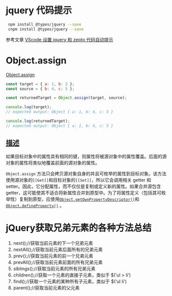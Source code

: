 # jquery 代码提示

```bash
 npm install @types/jquery --save
 cnpm install @types/jquery --save
```

参考文章
[VScode 设置 jquery 和 zepto 代码自动提示](https://blog.csdn.net/darabiuz/article/details/119329823)

# Object.assign

[Object.assign](https://developer.mozilla.org/zh-CN/docs/Web/JavaScript/Reference/Global_Objects/Object/assign)

```js
const target = { a: 1, b: 2 };
const source = { b: 4, c: 5 };

const returnedTarget = Object.assign(target, source);

console.log(target);
// expected output: Object { a: 1, b: 4, c: 5 }

console.log(returnedTarget);
// expected output: Object { a: 1, b: 4, c: 5 }
```

## [描述](https://developer.mozilla.org/zh-CN/docs/Web/JavaScript/Reference/Global_Objects/Object/assign#描述)

如果目标对象中的属性具有相同的键，则属性将被源对象中的属性覆盖。后面的源对象的属性将类似地覆盖前面的源对象的属性。

`Object.assign` 方法只会拷贝源对象自身的并且可枚举的属性到目标对象。该方法使用源对象的`[[Get]]`和目标对象的`[[Set]]`，所以它会调用相关 getter 和 setter。因此，它分配属性，而不仅仅是复制或定义新的属性。如果合并源包含 getter，这可能使其不适合将新属性合并到原型中。为了将属性定义（包括其可枚举性）复制到原型，应使用[`Object.getOwnPropertyDescriptor()`](https://developer.mozilla.org/zh-CN/docs/Web/JavaScript/Reference/Global_Objects/Object/getOwnPropertyDescriptor)和[`Object.defineProperty()`](https://developer.mozilla.org/zh-CN/docs/Web/JavaScript/Reference/Global_Objects/Object/defineProperty) 。


# jQuery获取兄弟元素的各种方法总结
1. next();//获取当前元素的下一个兄弟元素
2. nextAll();//获取当前元素后面所有的兄弟元素
3. prev();//获取当前元素的前一个兄弟元素
4. prevAll();//获取当前元素前面的所有兄弟元素
5. siblings();//获取当前元素的所有兄弟元素
6. children();//获取一个元素的直接子元素，类似于 $(‘ul > li’)
7. find();//获取一个元素的某种所有子元素，类似于 $(‘ul li’)
8. parent();//获取当前元素的父元素

